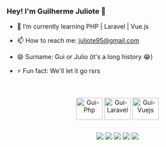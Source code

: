 ### Hey! I'm Guilherme Juliote 👋

- 🌱 I’m currently learning PHP | Laravel | Vue.js
- 📫 How to reach me: juliote95@gmail.com
- 😄 Surname: Gui or Julio (it's a long history 😂)
- ⚡ Fun fact: We'll let it go rsrs

  ##
  
<div align="center"
     style="display: inline_block"><br>
  <img align="center" alt="Gui-Php" height="50" width="60" src="https://cdn.jsdelivr.net/gh/devicons/devicon/icons/php/php-plain.svg">
  <img align="center" alt="Gui-Laravel" height="50" width="60" src="https://cdn.jsdelivr.net/gh/devicons/devicon/icons/laravel/laravel-plain-wordmark.svg">
  <img align="center" alt="Gui-Vuejs" height="50" width="60" src="https://cdn.jsdelivr.net/gh/devicons/devicon/icons/vuejs/vuejs-original-wordmark.svg">
</div>
  
  ##
  
<div align="center">
  <a href="https://www.linkedin.com/in/julioteguii" target="_blank"><img src="https://img.shields.io/badge/LinkedIn-0077B5?style=for-the-badge&logo=linkedin&logoColor=white" target="_blank"></a>
    <a href="https://instagram.com/julioteguii" target="_blank"><img src="https://img.shields.io/badge/-Instagram-%23E4405F?style=for-the-badge&logo=instagram&logoColor=white" target="_blank"></a>
  <a href = "https://wa.me/5518997874943"><img src="https://img.shields.io/badge/WhatsApp-25D366?style=for-the-badge&logo=whatsapp&logoColor=white" target="_blank"></a>
  <a href = "mailto:juliote95@gmail.com"><img src="https://img.shields.io/badge/Gmail-D14836?style=for-the-badge&logo=gmail&logoColor=white" target="_blank"></a>
  <a href="https://https://twitter.com/juliote_gui" target="_blank"><img src="https://img.shields.io/badge/Twitter-1DA1F2?style=for-the-badge&logo=twitter&logoColor=white" target="_blank"></a
</div>
